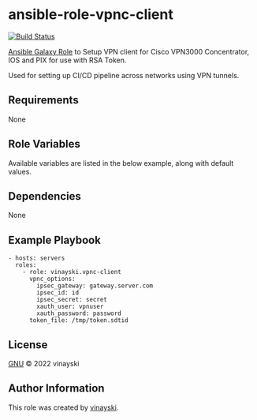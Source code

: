 # ansible-role-vpnc-client
[![Build Status](https://travis-ci.org/vinayski/ansible-role-vpnc-client.svg?branch=master)](https://travis-ci.org/vinayski/ansible-role-vpnc-client)

[Ansible Galaxy Role](https://galaxy.ansible.com/vinayski/ansible-role-vpnc-client) to Setup VPN client for Cisco VPN3000 Concentrator, IOS and PIX for use with RSA Token. 

Used for setting up CI/CD pipeline across networks using VPN tunnels.

## Requirements

None

## Role Variables

Available variables are listed in the below example, along with default values.

## Dependencies

None

## Example Playbook

    - hosts: servers
      roles:
        - role: vinayski.vpnc-client
          vpnc_options:
            ipsec_gateway: gateway.server.com
            ipsec_id: id
            ipsec_secret: secret
            xauth_user: vpnuser
            xauth_password: password
          token_file: /tmp/token.sdtid

## License

[GNU](LICENSE) © 2022 vinayski

## Author Information

This role was created by [vinayski](http://www.github.com/vinayski).

